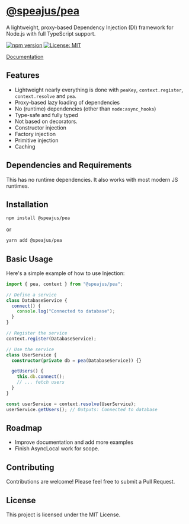 # [@speajus/pea](https://github.com/speajus/pea)

A lightweight, proxy-based Dependency Injection (DI) framework for Node.js with full TypeScript support.

[![npm version](https://badge.fury.io/js/@speajus%2Fpea.svg)](https://www.npmjs.com/package/@speajus/pea)
[![License: MIT](https://img.shields.io/badge/License-MIT-yellow.svg)](https://opensource.org/licenses/MIT)

[Documentation](https://speajus.github.io/pea)

## Features

- Lightweight nearly everything is done with `peaKey`, `context.register`, `context.resolve` and `pea`.
- Proxy-based lazy loading of dependencies
- No (runtime) dependencies (other than `node:async_hooks`)
- Type-safe and fully typed
- Not based on decorators.
- Constructor injection
- Factory injection
- Primitive injection
- Caching

## Dependencies and Requirements

This has no runtime dependencies. It also works with most modern JS runtimes.

## Installation

```bash
npm install @speajus/pea
```

or

```bash
yarn add @speajus/pea
```

## Basic Usage

Here's a simple example of how to use Injection:

```typescript
import { pea, context } from "@speajus/pea";

// Define a service
class DatabaseService {
  connect() {
    console.log("Connected to database");
  }
}

// Register the service
context.register(DatabaseService);

// Use the service
class UserService {
  constructor(private db = pea(DatabaseService)) {}

  getUsers() {
    this.db.connect();
    // ... fetch users
  }
}

const userService = context.resolve(UserService);
userService.getUsers(); // Outputs: Connected to database
```

## Roadmap

- Improve documentation and add more examples
- Finish AsyncLocal work for scope.

## Contributing

Contributions are welcome! Please feel free to submit a Pull Request.

## License

This project is licensed under the MIT License.
